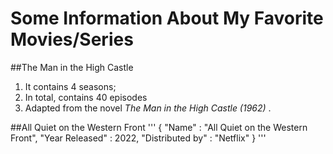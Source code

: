# Some Information About My Favorite Movies/Series
##The Man in the High Castle
1. It contains 4 seasons; 
2. In total, contains 40 episodes
3. Adapted from the novel *The Man in the High Castle (1962)* .

##All Quiet on the Western Front
'''
{
  "Name" : "All Quiet on the Western Front",
  "Year Released" : 2022,
  "Distributed by" : "Netflix"
}
'''

